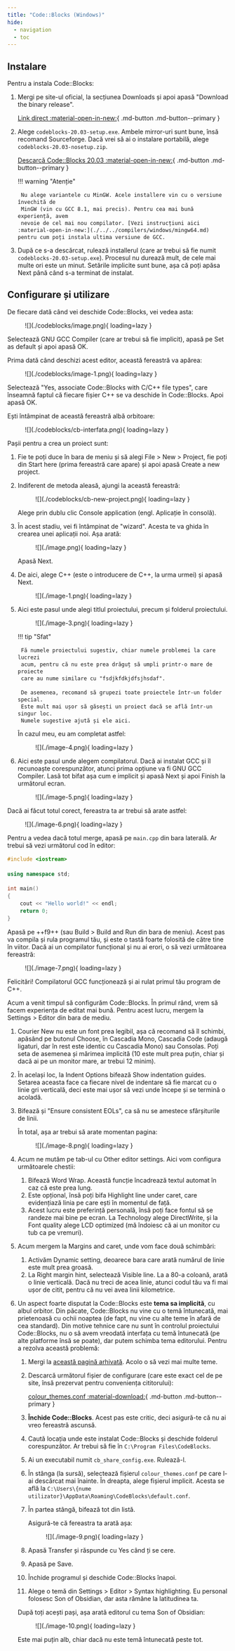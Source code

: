 ```yaml
---
title: "Code::Blocks (Windows)"
hide:
  - navigation
  - toc
---
```


## Instalare

Pentru a instala Code::Blocks:

1. Mergi pe site-ul oficial, la secțiunea Downloads și apoi apasă "Download the
    binary release".

    [Link direct :material-open-in-new:](https://www.codeblocks.org/downloads/binaries/#imagesoswindows48pnglogo-microsoft-windows){ .md-button .md-button--primary }

2. Alege `codeblocks-20.03-setup.exe`. Ambele mirror-uri sunt bune, însă
    recomand Sourceforge. Dacă vrei să ai o instalare portabilă, alege
    `codeblocks-20.03-nosetup.zip`.

    [Descarcă Code::Blocks 20.03 :material-open-in-new:](https://sourceforge.net/projects/codeblocks/files/Binaries/20.03/Windows/codeblocks-20.03-setup.exe/download){ .md-button .md-button--primary }

    !!! warning "Atenție"

        Nu alege variantele cu MinGW. Acele installere vin cu o versiune învechită de
        MinGW (vin cu GCC 8.1, mai precis). Pentru cea mai bună experiență, avem 
        nevoie de cel mai nou compilator. [Vezi instrucțiuni aici :material-open-in-new:](./../../compilers/windows/mingw64.md) pentru cum poți instala ultima versiune de GCC.

3. După ce s-a descărcat, rulează installerul (care ar trebui să fie numit
    `codeblocks-20.03-setup.exe`). Procesul nu durează mult, de cele mai multe
    ori este un minut. Setările implicite sunt bune, așa că poți apăsa Next până
    când s-a terminat de instalat.

## Configurare și utilizare

De fiecare dată când vei deschide Code::Blocks, vei vedea asta:
<figure markdown="span">
![](./codeblocks/image.png){ loading=lazy }
</figure>

Selectează GNU GCC Compiler (care ar trebui să fie implicit), apasă pe Set as
default și apoi apasă OK.

Prima dată când deschizi acest editor, această fereastră va apărea:
<figure markdown="span">
![](./codeblocks/image-1.png){ loading=lazy }
</figure>

Selectează "Yes, associate Code::Blocks with C/C++ file types", care înseamnă
faptul că fiecare fișier C++ se va deschide în Code::Blocks. Apoi apasă OK.

Ești întâmpinat de această fereastră albă orbitoare:
<figure markdown="span">
![](./codeblocks/cb-interfata.png){ loading=lazy }
</figure>

Pașii pentru a crea un proiect sunt:

1. Fie te poți duce în bara de meniu și să alegi File > New > Project, fie poți
    din Start here (prima fereastră care apare) și apoi apasă Create a new
    project.
2. Indiferent de metoda aleasă, ajungi la această fereastră:
    <figure markdown="span">
    ![](./codeblocks/cb-new-project.png){ loading=lazy }
    </figure>
    Alege prin dublu clic Console application (engl. Aplicație în consolă).
3. În acest stadiu, vei fi întâmpinat de "wizard". Acesta te va ghida în
    crearea unei aplicații noi. Așa arată:
    <figure markdown="span">
    ![](./image.png){ loading=lazy }
    </figure>
    Apasă Next.
4. De aici, alege C++ (este o introducere de C++, la urma urmei) și apasă Next.
    <figure markdown="span">
    ![](./image-1.png){ loading=lazy }
    </figure>
5. Aici este pasul unde alegi titlul proiectului, precum și folderul proiectului.
    <figure markdown="span">
    ![](./image-3.png){ loading=lazy }
    </figure>

    !!! tip "Sfat"

        Fă numele proiectului sugestiv, chiar numele problemei la care lucrezi
        acum, pentru că nu este prea drăguț să umpli printr-o mare de proiecte
        care au nume similare cu "fsdjkfdkjdfsjhsdaf".

        De asemenea, recomand să grupezi toate proiectele într-un folder special. 
        Este mult mai ușor să găsești un proiect dacă se află într-un singur loc. 
        Numele sugestive ajută și ele aici.

    În cazul meu, eu am completat astfel:
    <figure markdown="span">
    ![](./image-4.png){ loading=lazy }
    </figure>
6. Aici este pasul unde alegem compilatorul. Dacă ai instalat GCC și îl
    recunoaște corespunzător, atunci prima opțiune va fi GNU GCC Compiler. Lasă
    tot bifat așa cum e implicit și apasă Next și apoi Finish la următorul ecran.
    <figure markdown="span">
    ![](./image-5.png){ loading=lazy }
    </figure>

Dacă ai făcut totul corect, fereastra ta ar trebui să arate astfel:
<figure markdown="span">
![](./image-6.png){ loading=lazy }
</figure>

Pentru a vedea dacă totul merge, apasă pe `main.cpp` din bara laterală. Ar
trebui să vezi următorul cod în editor:

```cpp
#include <iostream>

using namespace std;

int main()
{
    cout << "Hello world!" << endl;
    return 0;
}
```

Apasă pe ++f9++ (sau Build > Build and Run din bara de meniu). Acest pas va
compila și rula programul tău, și este o tastă foarte folosită de către tine în
viitor. Dacă ai un compilator funcțional și nu ai erori, o să vezi următoarea
fereastră:
<figure markdown="span">
![](./image-7.png){ loading=lazy }
</figure>

Felicitări! Compilatorul GCC funcționează și ai rulat primul tău program de C++.

Acum a venit timpul să configurăm Code::Blocks. În primul rând, vrem să facem
experiența de editat mai bună. Pentru acest lucru, mergem la Settings > Editor
din bara de mediu.

1. Courier New nu este un font prea legibil, așa că recomand să îl schimbi,
    apăsând pe butonul Choose, în Cascadia Mono, Cascadia Code (adaugă ligaturi,
    dar în rest este identic cu Cascadia Mono) sau Consolas. Poți seta de
    asemenea și mărimea implicită (10 este mult prea puțin, chiar și dacă ai pe
    un monitor mare, ar trebui 12 minim).

2. În același loc, la Indent Options bifează Show indentation guides. Setarea
    aceasta face ca fiecare nivel de indentare să fie marcat cu o linie gri
    verticală, deci este mai ușor să vezi unde începe și se termină o acoladă.

3. Bifează și "Ensure consistent EOLs", ca să nu se amestece sfârșiturile de
    linii.

    În total, așa ar trebui să arate momentan pagina:
    <figure markdown="span">
    ![](./image-8.png){ loading=lazy }
    </figure>

4. Acum ne mutăm pe tab-ul cu Other editor settings. Aici vom configura
    următoarele chestii:

    1. Bifează Word Wrap. Această funcție încadrează textul automat în caz că
        este prea lung.
    2. Este opțional, însă poți bifa Highlight line under caret, care
        evidențiază linia pe care ești în momentul de față.
    3. Acest lucru este preferință personală, însă poți face fontul să se
        randeze mai bine pe ecran. La Technology alege DirectWrite, și la Font
        quality alege LCD optimized (mă îndoiesc că ai un monitor cu tub ca pe
        vremuri).

5. Acum mergem la Margins and caret, unde vom face două schimbări:

    1. Activăm Dynamic setting, deoarece bara care arată numărul de linie este
        mult prea groasă.
    2. La Right margin hint, selectează Visible line. La a 80-a coloană, arată
        o linie verticală. Dacă nu treci de acea linie, atunci codul tău va fi
        mai ușor de citit, pentru că nu vei avea linii kilometrice.

6. Un aspect foarte disputat la Code::Blocks este **tema sa implicită**, cu
    albul orbitor. Din păcate, Code::Blocks nu vine cu o temă întunecată, mai
    prietenoasă cu ochii noaptea (de fapt, nu vine cu alte teme în afară de cea
    standard). Din motive tehnice care nu sunt în controlul proiectului
    Code::Blocks, nu o să avem vreodată interfața cu temă întunecată (pe alte
    platforme însă se poate), dar putem schimba tema editorului. Pentru a
    rezolva această problemă:

    1. Mergi la [această pagină arhivată](http://web.archive.org/web/20200225073702/http://wiki.codeblocks.org/index.php?title=Syntax_highlighting_custom_colour_themes). Acolo o să vezi mai multe teme.
    2. Descarcă următorul fișier de configurare (care este exact cel de pe site,
       însă prezervat pentru conveniența cititorului):

        [colour_themes.conf :material-download:](./codeblocks/colour_themes.conf){ .md-button .md-button--primary }

    3. **Închide Code::Blocks**. Acest pas este critic, deci asigură-te că nu ai
       vreo fereastră ascunsă.
    4. Caută locația unde este instalat Code::Blocks și deschide folderul
       corespunzător. Ar trebui să fie în `C:\Program Files\CodeBlocks`.
    5. Ai un executabil numit `cb_share_config.exe`. Rulează-l.
    6. În stânga (la sursă), selectează fișierul `colour_themes.conf` pe care
       l-ai descărcat mai înainte. În dreapta, alege fișierul implicit. Acesta se află la `C:\Users\{nume utilizator}\AppData\Roaming\CodeBlocks\default.conf`.
    7. În partea stângă, bifează tot din listă.

        Asigură-te că fereastra ta arată așa:
        <figure markdown="span">
        ![](./image-9.png){ loading=lazy }
        </figure>

    8. Apasă Transfer și răspunde cu Yes când ți se cere.
    9. Apasă pe Save.
    10. Închide programul și deschide Code::Blocks înapoi.
    11. Alege o temă din Settings > Editor > Syntax highlighting. Eu personal
        folosesc Son of Obsidian, dar asta rămâne la latitudinea ta.

    După toți acești pași, așa arată editorul cu tema Son of Obsidian:
    <figure markdown="span">
    ![](./image-10.png){ loading=lazy }
    </figure>

    Este mai puțin alb, chiar dacă nu este temă întunecată peste tot.